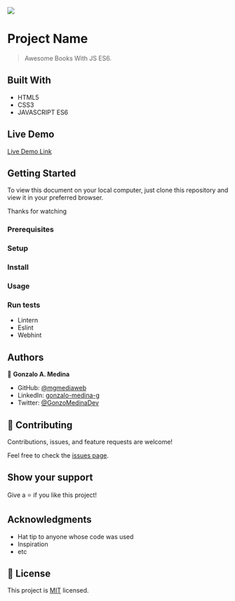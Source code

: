 ![](https://img.shields.io/badge/Microverse-blueviolet)

# Project Name

> Awesome Books With JS ES6.


## Built With

- HTML5
- CSS3
- JAVASCRIPT ES6

## Live Demo

[Live Demo Link](https://mgmediaweb.github.io/awesome-books-es6)


## Getting Started

To view this document on your local computer, just clone this repository and view it in your preferred browser.

Thanks for watching

### Prerequisites

### Setup

### Install

### Usage

### Run tests

- Lintern
- Eslint
- Webhint

## Authors

👤 **Gonzalo A. Medina**

- GitHub: [@mgmediaweb](https://github.com/mgmediaweb)
- LinkedIn: [gonzalo-medina-g](https://www.linkedin.com/in/gonzalo-medina-g/)
- Twitter: [@GonzoMedinaDev](https://twitter.com/GonzoMedinaDev)

## 🤝 Contributing

Contributions, issues, and feature requests are welcome!

Feel free to check the [issues page](../../issues/).

## Show your support

Give a ⭐️ if you like this project!

## Acknowledgments

- Hat tip to anyone whose code was used
- Inspiration
- etc

## 📝 License

This project is [MIT](./MIT.md) licensed.
